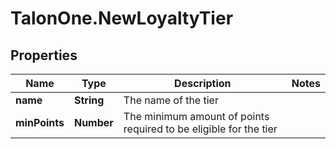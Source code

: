 # TalonOne.NewLoyaltyTier

## Properties

Name | Type | Description | Notes
------------ | ------------- | ------------- | -------------
**name** | **String** | The name of the tier | 
**minPoints** | **Number** | The minimum amount of points required to be eligible for the tier | 


